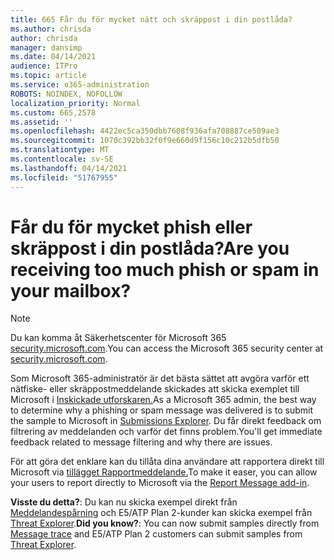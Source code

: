 ```yaml
---
title: 665 Får du för mycket nätt och skräppost i din postlåda?
ms.author: chrisda
author: chrisda
manager: dansimp
ms.date: 04/14/2021
audience: ITPro
ms.topic: article
ms.service: o365-administration
ROBOTS: NOINDEX, NOFOLLOW
localization_priority: Normal
ms.custom: 665,2578
ms.assetid: ''
ms.openlocfilehash: 4422ec5ca350dbb7608f936afa708887ce509ae3
ms.sourcegitcommit: 1070c392bb32f0f9e660d9f156c10c212b5dfb50
ms.translationtype: MT
ms.contentlocale: sv-SE
ms.lasthandoff: 04/14/2021
ms.locfileid: "51767955"
---
```

# <a name="are-you-receiving-too-much-phish-or-spam-in-your-mailbox"></a><span data-ttu-id="653ff-102">Får du för mycket phish eller skräppost i din postlåda?</span><span class="sxs-lookup"><span data-stu-id="653ff-102">Are you receiving too much phish or spam in your mailbox?</span></span>

> [!NOTE]
> <span data-ttu-id="653ff-103">Du kan komma åt Säkerhetscenter för Microsoft 365 [security.microsoft.com](https://security.microsoft.com).</span><span class="sxs-lookup"><span data-stu-id="653ff-103">You can access the Microsoft 365 security center at [security.microsoft.com](https://security.microsoft.com).</span></span>

<span data-ttu-id="653ff-104">Som Microsoft 365-administratör är det bästa sättet att avgöra varför ett nätfiske- eller skräppostmeddelande skickades att skicka exemplet till Microsoft i [Inskickade utforskaren.](https://security.microsoft.com/reportsubmission)</span><span class="sxs-lookup"><span data-stu-id="653ff-104">As a Microsoft 365 admin, the best way to determine why a phishing or spam message was delivered is to submit the sample to Microsoft in [Submissions Explorer](https://security.microsoft.com/reportsubmission).</span></span> <span data-ttu-id="653ff-105">Du får direkt feedback om filtrering av meddelanden och varför det finns problem.</span><span class="sxs-lookup"><span data-stu-id="653ff-105">You'll get immediate feedback related to message filtering and why there are issues.</span></span>

<span data-ttu-id="653ff-106">För att göra det enklare kan du tillåta dina användare att rapportera direkt till Microsoft via [tillägget Rapportmeddelande.](https://appsource.microsoft.com/product/office/WA104381180?src=office&tab=Overview)</span><span class="sxs-lookup"><span data-stu-id="653ff-106">To make it easer, you can allow your users to report directly to Microsoft via the [Report Message add-in](https://appsource.microsoft.com/product/office/WA104381180?src=office&tab=Overview).</span></span>

<span data-ttu-id="653ff-107">**Visste du detta?**: Du kan nu skicka exempel direkt från [Meddelandespårning](https://security.microsoft.com/messagetrace) och E5/ATP Plan 2-kunder kan skicka exempel från [Threat Explorer](https://docs.microsoft.com/microsoft-365/security/office-365-security/threat-explorer).</span><span class="sxs-lookup"><span data-stu-id="653ff-107">**Did you know?**: You can now submit samples directly from [Message trace](https://security.microsoft.com/messagetrace) and E5/ATP Plan 2 customers can submit samples from [Threat Explorer](https://docs.microsoft.com/microsoft-365/security/office-365-security/threat-explorer).</span></span>
